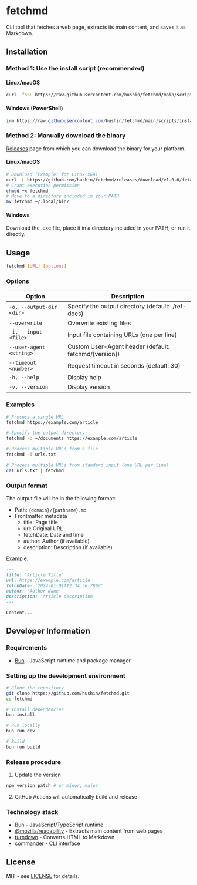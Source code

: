 # fetchmd

CLI tool that fetches a web page, extracts its main content, and saves it as Markdown.

## Installation

### Method 1: Use the install script (recommended)

#### Linux/macOS

```bash
curl -fsSL https://raw.githubusercontent.com/hushin/fetchmd/main/scripts/install.sh | bash
```

#### Windows (PowerShell)

```powershell
irm https://raw.githubusercontent.com/hushin/fetchmd/main/scripts/install.ps1 | iex
```

### Method 2: Manually download the binary

[Releases](https://github.com/hushin/fetchmd/releases/latest) page from which you can download the binary for your platform.

#### Linux/macOS

```bash
# Download (Example: for Linux x64)
curl -L https://github.com/hushin/fetchmd/releases/download/v1.0.0/fetchmd-linux-x64 -o fetchmd
# Grant execution permission
chmod +x fetchmd
# Move to a directory included in your PATH
mv fetchmd ~/.local/bin/
```

#### Windows

Download the .exe file, place it in a directory included in your PATH, or run it directly.

## Usage

```bash
fetchmd [URL] [options]
```

### Options

| Option                   | Description                                           |
| ------------------------ | ----------------------------------------------------- |
| `-o, --output-dir <dir>` | Specify the output directory (default: ./ref-docs)    |
| `--overwrite`            | Overwrite existing files                              |
| `-i, --input <file>`     | Input file containing URLs (one per line)             |
| `--user-agent <string>`  | Custom User-Agent header (default: fetchmd/[version]) |
| `--timeout <number>`     | Request timeout in seconds (default: 30)              |
| `-h, --help`             | Display help                                          |
| `-v, --version`          | Display version                                       |

### Examples

```bash
# Process a single URL
fetchmd https://example.com/article

# Specify the output directory
fetchmd -o ~/documents https://example.com/article

# Process multiple URLs from a file
fetchmd -i urls.txt

# Process multiple URLs from standard input (one URL per line)
cat urls.txt | fetchmd
```

### Output format

The output file will be in the following format:

- Path: `{domain}/{pathname}.md`
- Frontmatter metadata
  - title: Page title
  - url: Original URL
  - fetchDate: Date and time
  - author: Author (if available)
  - description: Description (if available)

Example:

```markdown
---
title: 'Article Title'
url: https://example.com/article
fetchDate: '2024-01-01T12:34:56.789Z'
author: 'Author Name'
description: 'Article description'
---

Content...
```

## Developer Information

### Requirements

- [Bun](https://bun.sh/) - JavaScript runtime and package manager

### Setting up the development environment

```bash
# Clone the repository
git clone https://github.com/hushin/fetchmd.git
cd fetchmd

# Install dependencies
bun install

# Run locally
bun run dev

# Build
bun run build
```

### Release procedure

1. Update the version

```bash
npm version patch # or minor, major
```

2. GitHub Actions will automatically build and release

### Technology stack

- [Bun](https://bun.sh/) - JavaScript/TypeScript runtime
- [@mozilla/readability](https://github.com/mozilla/readability) - Extracts main content from web pages
- [turndown](https://github.com/mixmark-io/turndown) - Converts HTML to Markdown
- [commander](https://github.com/tj/commander.js) - CLI interface

## License

MIT - see [LICENSE](LICENSE) for details.
